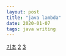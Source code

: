 ```yaml
---
layout: post
title: "java lambda"
date: 2020-01-07
tags: java writing
---
```


[기초](https://jdm.kr/blog/181)
[2](https://coding-factory.tistory.com/265)
[3](https://skyoo2003.github.io/post/2016/11/09/java8-lambda-expression)
